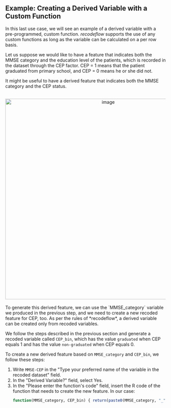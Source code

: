 ## Example: Creating a Derived Variable with a Custom Function

In this last use case, we will see an example of a derived variable with a pre-programmed, custom function. *recodeflow* supports the use of any custom functions as long as the variable can be calculated on a per row basis.

Let us suppose we would like to have a feature that indicates both the MMSE category and the education level of the patients, which is recorded in the dataset through the CEP factor. CEP = 1 means that the patient graduated from primary school, and CEP = 0 means he or she did not.

It might be useful to have a derived feature that indicates both the MMSE category and the CEP status.


<br>

<div style="text-align: center;">
<img width="631" alt="image" src="https://github.com/user-attachments/assets/c727d0fb-5a4e-4bec-8d57-60ec4759e8da">
</div>
<br>
To generate this derived feature, we can use the `MMSE_category` variable we produced in the previous step, and we need to create a new recoded feature for CEP, too. As per the rules of *recodeflow*, a derived variable can be created only from recoded variables.

We follow the steps described in the previous section and generate a recoded variable called `CEP_bin`, which has the value `graduated` when CEP equals 1 and has the value `non-graduated` when CEP equals 0.

To create a new derived feature based on `MMSE_category` and `CEP_bin`, we follow these steps:

1. Write `MMSE-CEP` in the "Type your preferred name of the variable in the recoded dataset" field.
2. In the "Derived Variable?" field, select Yes.
3. In the "Please enter the function's code" field, insert the R code of the function that needs to create the new feature. In our case:
   ```r
   function(MMSE_category, CEP_bin) { return(paste0(MMSE_category, "_", CEP_bin)) }

